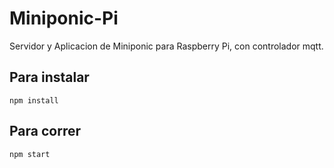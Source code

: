 # Miniponic-Pi
Servidor y Aplicacion de Miniponic para Raspberry Pi, con controlador mqtt.

## Para instalar

`npm install`

## Para correr

`npm start`
